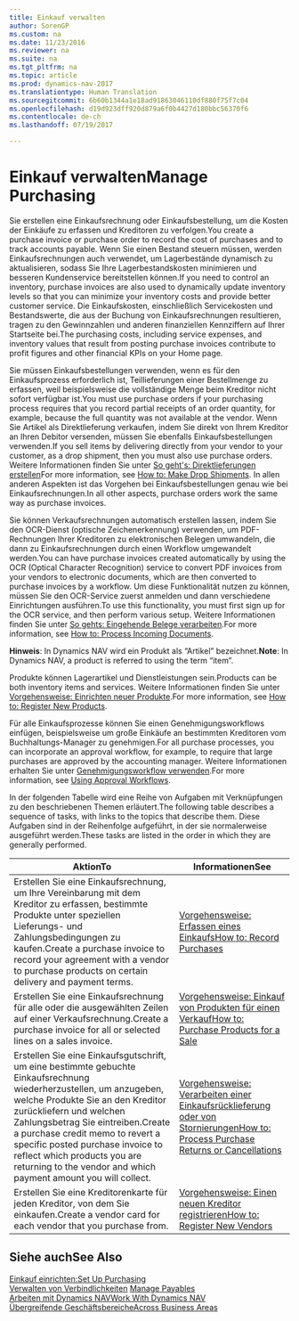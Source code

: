 ```yaml
---
title: Einkauf verwalten
author: SorenGP
ms.custom: na
ms.date: 11/23/2016
ms.reviewer: na
ms.suite: na
ms.tgt_pltfrm: na
ms.topic: article
ms.prod: dynamics-nav-2017
ms.translationtype: Human Translation
ms.sourcegitcommit: 6b60b1344a1e18ad91863046110df880f75f7c04
ms.openlocfilehash: d19d923dff920d879a6f0b4427d180bbc56370f6
ms.contentlocale: de-ch
ms.lasthandoff: 07/19/2017

---
```


# <a name="manage-purchasing"></a><span data-ttu-id="29ead-102">Einkauf verwalten</span><span class="sxs-lookup"><span data-stu-id="29ead-102">Manage Purchasing</span></span>
<span data-ttu-id="29ead-103">Sie erstellen eine Einkaufsrechnung oder Einkaufsbestellung, um die Kosten der Einkäufe zu erfassen und Kreditoren zu verfolgen.</span><span class="sxs-lookup"><span data-stu-id="29ead-103">You create a purchase invoice or purchase order to record the cost of purchases and to track accounts payable.</span></span> <span data-ttu-id="29ead-104">Wenn Sie einen Bestand steuern müssen, werden Einkaufsrechnungen auch verwendet, um Lagerbestände dynamisch zu aktualisieren, sodass Sie Ihre Lagerbestandskosten minimieren und besseren Kundenservice bereitstellen können.</span><span class="sxs-lookup"><span data-stu-id="29ead-104">If you need to control an inventory, purchase invoices are also used to dynamically update inventory levels so that you can minimize your inventory costs and provide better customer service.</span></span> <span data-ttu-id="29ead-105">Die Einkaufskosten, einschließlich Servicekosten und Bestandswerte, die aus der Buchung von Einkaufsrechnungen resultieren, tragen zu den Gewinnzahlen und anderen finanziellen Kennziffern auf Ihrer Startseite bei.</span><span class="sxs-lookup"><span data-stu-id="29ead-105">The purchasing costs, including service expenses, and inventory values that result from posting purchase invoices contribute to profit figures and other financial KPIs on your Home page.</span></span>

<span data-ttu-id="29ead-106">Sie müssen Einkaufsbestellungen verwenden, wenn es für den Einkaufsprozess erforderlich ist, Teillieferungen einer Bestellmenge zu erfassen, weil beispielsweise die vollständige Menge beim Kreditor nicht sofort verfügbar ist.</span><span class="sxs-lookup"><span data-stu-id="29ead-106">You must use purchase orders if your purchasing process requires that you record partial receipts of an order quantity, for example, because the full quantity was not available at the vendor.</span></span> <span data-ttu-id="29ead-107">Wenn Sie Artikel als Direktlieferung verkaufen, indem Sie direkt von Ihrem Kreditor an Ihren Debitor versenden, müssen Sie ebenfalls Einkaufsbestellungen verwenden.</span><span class="sxs-lookup"><span data-stu-id="29ead-107">If you sell items by delivering directly from your vendor to your customer, as a drop shipment, then you must also use purchase orders.</span></span> <span data-ttu-id="29ead-108">Weitere Informationen finden Sie unter [So geht's: Direktlieferungen erstellen](sales-how-drop-shipment.md)</span><span class="sxs-lookup"><span data-stu-id="29ead-108">For more information, see [How to: Make Drop Shipments](sales-how-drop-shipment.md).</span></span> <span data-ttu-id="29ead-109">In allen anderen Aspekten ist das Vorgehen bei Einkaufsbestellungen genau wie bei Einkaufsrechnungen.</span><span class="sxs-lookup"><span data-stu-id="29ead-109">In all other aspects, purchase orders work the same way as purchase invoices.</span></span>

<span data-ttu-id="29ead-110">Sie können Verkaufsrechnungen automatisch erstellen lassen, indem Sie den OCR-Dienst (optische Zeichenerkennung) verwenden, um PDF-Rechnungen Ihrer Kreditoren zu elektronischen Belegen umwandeln, die dann zu Einkaufsrechnungen durch einen Workflow umgewandelt werden.</span><span class="sxs-lookup"><span data-stu-id="29ead-110">You can have purchase invoices created automatically by using the OCR (Optical Character Recognition) service to convert PDF invoices from your vendors to electronic documents, which are then converted to purchase invoices by a workflow.</span></span> <span data-ttu-id="29ead-111">Um diese Funktionalität nutzen zu können, müssen Sie den OCR-Service zuerst anmelden und dann verschiedene Einrichtungen ausführen.</span><span class="sxs-lookup"><span data-stu-id="29ead-111">To use this functionality, you must first sign up for the OCR service, and then perform various setup.</span></span> <span data-ttu-id="29ead-112">Weitere Informationen finden Sie unter [So gehts: Eingehende Belege verarbeiten](across-process-income-documents.md).</span><span class="sxs-lookup"><span data-stu-id="29ead-112">For more information, see [How to: Process Incoming Documents](across-process-income-documents.md).</span></span>      

<span data-ttu-id="29ead-113">**Hinweis**: In Dynamics NAV wird ein Produkt als “Artikel” bezeichnet.</span><span class="sxs-lookup"><span data-stu-id="29ead-113">**Note**: In Dynamics NAV, a product is referred to using the term “item”.</span></span>

<span data-ttu-id="29ead-114">Produkte können Lagerartikel und Dienstleistungen sein.</span><span class="sxs-lookup"><span data-stu-id="29ead-114">Products can be both inventory items and services.</span></span> <span data-ttu-id="29ead-115">Weitere Informationen finden Sie unter [Vorgehensweise: Einrichten neuer Produkte](inventory-how-register-new-products.md).</span><span class="sxs-lookup"><span data-stu-id="29ead-115">For more information, see [How to: Register New Products](inventory-how-register-new-products.md).</span></span>

<span data-ttu-id="29ead-116">Für alle Einkaufsprozesse können Sie einen Genehmigungsworkflows einfügen, beispielsweise um große Einkäufe an bestimmten Kreditoren vom Buchhaltungs-Manager zu genehmigen.</span><span class="sxs-lookup"><span data-stu-id="29ead-116">For all purchase processes, you can incorporate an approval workflow, for example, to require that large purchases are approved by the accounting manager.</span></span> <span data-ttu-id="29ead-117">Weitere Informationen erhalten Sie unter [Genehmigungsworkflow verwenden](across-how-use-approval-workflows.md).</span><span class="sxs-lookup"><span data-stu-id="29ead-117">For more information, see [Using Approval Workflows](across-how-use-approval-workflows.md).</span></span>

<span data-ttu-id="29ead-118">In der folgenden Tabelle wird eine Reihe von Aufgaben mit Verknüpfungen zu den beschriebenen Themen erläutert.</span><span class="sxs-lookup"><span data-stu-id="29ead-118">The following table describes a sequence of tasks, with links to the topics that describe them.</span></span> <span data-ttu-id="29ead-119">Diese Aufgaben sind in der Reihenfolge aufgeführt, in der sie normalerweise ausgeführt werden.</span><span class="sxs-lookup"><span data-stu-id="29ead-119">These tasks are listed in the order in which they are generally performed.</span></span>


|<span data-ttu-id="29ead-120">Aktion</span><span class="sxs-lookup"><span data-stu-id="29ead-120">To</span></span> |<span data-ttu-id="29ead-121">Informationen</span><span class="sxs-lookup"><span data-stu-id="29ead-121">See</span></span> |
|---|----|
|<span data-ttu-id="29ead-122">Erstellen Sie eine Einkaufsrechnung, um Ihre Vereinbarung mit dem Kreditor zu erfassen, bestimmte Produkte unter speziellen Lieferungs- und Zahlungsbedingungen zu kaufen.</span><span class="sxs-lookup"><span data-stu-id="29ead-122">Create a purchase invoice to record your agreement with a vendor to purchase products on certain delivery and payment terms.</span></span> |[<span data-ttu-id="29ead-123">Vorgehensweise: Erfassen eines Einkaufs</span><span class="sxs-lookup"><span data-stu-id="29ead-123">How to: Record Purchases</span></span>](purchasing-how-record-purchases.md)|
|<span data-ttu-id="29ead-124">Erstellen Sie eine Einkaufsrechnung für alle oder die ausgewählten Zeilen auf einer Verkaufsrechnung.</span><span class="sxs-lookup"><span data-stu-id="29ead-124">Create a purchase invoice for all or selected lines on a sales invoice.</span></span>|[<span data-ttu-id="29ead-125">Vorgehensweise: Einkauf von Produkten für einen Verkauf</span><span class="sxs-lookup"><span data-stu-id="29ead-125">How to: Purchase Products for a Sale</span></span>](purchasing-how-purchase-products-sale.md)|
|<span data-ttu-id="29ead-126">Erstellen Sie eine Einkaufsgutschrift, um eine bestimmte gebuchte Einkaufsrechnung wiederherzustellen, um anzugeben, welche Produkte Sie an den Kreditor zurückliefern und welchen Zahlungsbetrag Sie eintreiben.</span><span class="sxs-lookup"><span data-stu-id="29ead-126">Create a purchase credit memo to revert a specific posted purchase invoice to reflect which products you are returning to the vendor and which payment amount you will collect.</span></span>|[<span data-ttu-id="29ead-127">Vorgehensweise: Verarbeiten einer Einkaufsrücklieferung oder von Stornierungen</span><span class="sxs-lookup"><span data-stu-id="29ead-127">How to: Process Purchase Returns or Cancellations</span></span>](purchasing-how-process-purchase-returns-cancellations.md)|
|<span data-ttu-id="29ead-128">Erstellen Sie eine Kreditorenkarte für jeden Kreditor, von dem Sie einkaufen.</span><span class="sxs-lookup"><span data-stu-id="29ead-128">Create a vendor card for each vendor that you purchase from.</span></span>|[<span data-ttu-id="29ead-129">Vorgehensweise: Einen neuen Kreditor registrieren</span><span class="sxs-lookup"><span data-stu-id="29ead-129">How to: Register New Vendors</span></span>](purchasing-how-register-new-vendors.md)|

## <a name="see-also"></a><span data-ttu-id="29ead-130">Siehe auch</span><span class="sxs-lookup"><span data-stu-id="29ead-130">See Also</span></span>
[<span data-ttu-id="29ead-131">Einkauf einrichten:</span><span class="sxs-lookup"><span data-stu-id="29ead-131">Set Up Purchasing</span></span>](purchasing-setup-purchasing.md)  
<span data-ttu-id="29ead-132">[Verwalten von Verbindlichkeiten](payables-manage-payables.md)  </span><span class="sxs-lookup"><span data-stu-id="29ead-132">[Manage Payables](payables-manage-payables.md)  </span></span>  
[<span data-ttu-id="29ead-133">Arbeiten mit Dynamics NAV</span><span class="sxs-lookup"><span data-stu-id="29ead-133">Work With Dynamics NAV</span></span>](ui-work-product.md)  
[<span data-ttu-id="29ead-134">Übergreifende Geschäftsbereiche</span><span class="sxs-lookup"><span data-stu-id="29ead-134">Across Business Areas</span></span>](ui-across-business-areas.md)

